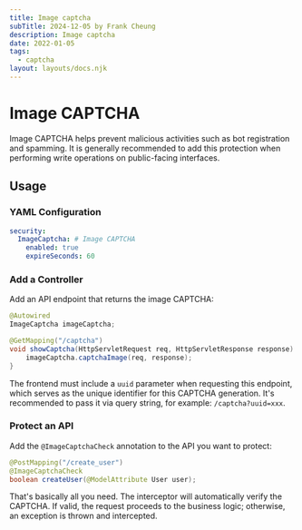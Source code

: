 ```yaml
---
title: Image captcha 
subTitle: 2024-12-05 by Frank Cheung
description: Image captcha 
date: 2022-01-05
tags:
  - captcha
layout: layouts/docs.njk
---
```



# Image CAPTCHA

Image CAPTCHA helps prevent malicious activities such as bot registration and spamming. It is generally recommended to add this protection when performing write operations on public-facing interfaces.

## Usage

### YAML Configuration

```yaml
security:
  ImageCaptcha: # Image CAPTCHA
    enabled: true
    expireSeconds: 60
```

### Add a Controller

Add an API endpoint that returns the image CAPTCHA:

```java
@Autowired
ImageCaptcha imageCaptcha;

@GetMapping("/captcha")
void showCaptcha(HttpServletRequest req, HttpServletResponse response) {
    imageCaptcha.captchaImage(req, response);
}
```

The frontend must include a `uuid` parameter when requesting this endpoint, which serves as the unique identifier for this CAPTCHA generation. It's recommended to pass it via query string, for example: `/captcha?uuid=xxx`.

### Protect an API

Add the `@ImageCaptchaCheck` annotation to the API you want to protect:

```java
@PostMapping("/create_user")
@ImageCaptchaCheck
boolean createUser(@ModelAttribute User user);
```

That's basically all you need. The interceptor will automatically verify the CAPTCHA. If valid, the request proceeds to the business logic; otherwise, an exception is thrown and intercepted.


